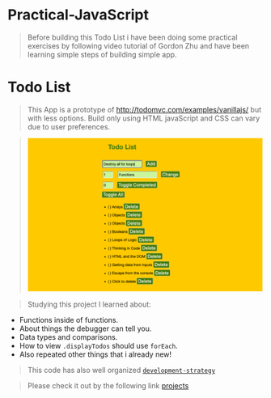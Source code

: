 # Practical-JavaScript

> Before building this Todo List i have been doing some practical exercises by following video tutorial of Gordon Zhu and have been learning simple steps of building simple app. 

# Todo List

> This App is a prototype of http://todomvc.com/examples/vanillajs/ but with less options. Build only using HTML javaScript and CSS can vary due to user preferences.

> ![screenshot](/screenshot.png)

> Studying this project I learned about:

- Functions inside of functions.
- About things the debugger can tell you.
- Data types and comparisons.
- How to view `.displayTodos` should use `forEach`.
- Also repeated other things that i already new!

> This code has also well organized [`development-strategy`](https://github.com/KLisabeth/Practical-JavaScript/blob/master/development-strategy.md)

> Please check it out by the following link [projects](https://klisabeth.github.io/Practical-JavaScript)